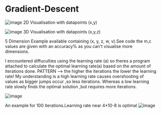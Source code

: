 # Gradient-Descent
![image](https://github.com/user-attachments/assets/2e73d116-f501-4b27-8918-997df8eb1bad)
2D Visualisation with datapoints (x,y)

![image](https://github.com/user-attachments/assets/f5844f75-6277-4af8-8fdd-7f71bbd6083c)
3D Visualisation with datapoints (x,y,z)

5 Dimension Example available containing (x, y, z, w, v).See code the m,c values are given with an accuracy% as you can't visualise more dimensions.

I encountered diffuculties using the learning rate (a) so theres a program attached to calculate the optimal learning rate(a) based on the amount of iterations done.
PATTERN --> the higher the iterations the lower the learning rate!
My understanding is a high learning rate causes overshooting of values as bigger jumps occur ,so less iterations.
Whereas a low learning rate slowly finds the optimal solution ,but requires more iterations.


![image](https://github.com/user-attachments/assets/cd04b396-b065-4b8d-93a3-d96668adab1b)


An example for 100 iterations.Learning rate near 4*10-8 is optimal
![image](https://github.com/user-attachments/assets/e354cdb6-8552-4454-8eb0-8b4f5abed709)

